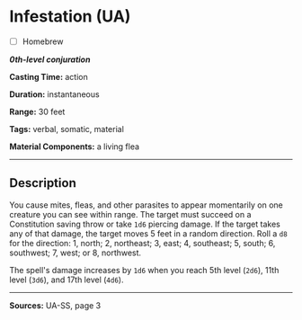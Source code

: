 # Infestation (UA)

- [ ] Homebrew

***0th-level conjuration***

**Casting Time:** action

**Duration:** instantaneous

**Range:** 30 feet

**Tags:** verbal, somatic, material

**Material Components:** a living flea

---

## Description
You cause mites, fleas, and other parasites to appear momentarily on one creature you can see within range.
The target must succeed on a Constitution saving throw or take `1d6` piercing damage.
If the target takes any of that damage, the target moves 5 feet in a random direction.
Roll a `d8` for the direction: 1, north; 2, northeast; 3, east; 4, southeast; 5, south; 6, southwest; 7, west; or 8, northwest.

The spell's damage increases by `1d6` when you reach 5th level (`2d6`), 11th level (`3d6`), and 17th level (`4d6`).

---

**Sources:** UA-SS, page 3
